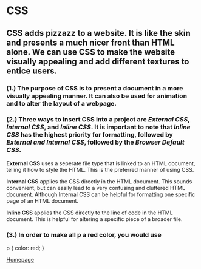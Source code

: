 # CSS

##  CSS adds pizzazz to a website. It is like the skin and presents a much nicer front than HTML alone. We can use CSS to make the website visually appealing and add different textures to entice users.

### (1.) The purpose of CSS is to present a document in a more visually appealing manner. It can also be used for animation and to alter the layout of a webpage.

### (2.) Three ways to insert CSS into a project are *External CSS*, *Internal CSS*, and *Inline CSS*. It is important to note that *Inline CSS* has the highest priority for formatting, followed by *External and Internal CSS*, followed by the *Browser Default CSS*.

**External CSS** uses a seperate file type that is linked to an HTML document, telling it how to style the HTML. This is the preferred manner of using CSS.

**Internal CSS** applies the CSS directly in the HTML document. This sounds convenient, but can easily lead to a very confusing and cluttered HTML document. Although Internal CSS can be helpful for formatting one specific page of an HTML document.

**Inline CSS** applies the CSS directly to the line of code in the HTML document. This is helpful for altering a specific piece of a broader file.

### (3.) In order to make all p a red color, you would use 

p {
  color: red;
}

[Homepage](https://halliwellb.github.io/reading-notes/)
